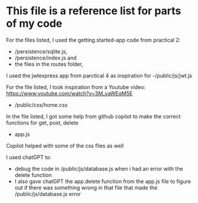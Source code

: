 # This file is a reference list for parts of my code

For the files listed, I used the getting.started-app code from practical 2:

- /persistence/sqlite.js,
- /persistence/index.js and
- the files in the routes folder,

I used the jwtexpress app from parctical 4 as inspiration for
-/public/js/jwt.js

For the file listed, I took inspiration from a Youtube video: https://www.youtube.com/watch?v=3M_yaWEqM5E

- /public/css/home.css

In the file listed, I got some help from github copilot to make the correct functions for get, post, delete

- app.js

Copilot helped with some of the css files as well

I used chatGPT to:

- debug the code in /public/js/database.js when i had an error with the delete function
- I also gave chatGPT the app.delete function from the app.js file to figure out if there was something wrong in that file that made the /public/js/database.js error
